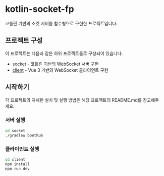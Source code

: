 # kotlin-socket-fp

코틀린 기반의 소켓 서버를 함수형으로 구현한 프로젝트입니다.

## 프로젝트 구성

이 프로젝트는 다음과 같은 하위 프로젝트들로 구성되어 있습니다:

- [socket](./socket/README.md) - 코틀린 기반의 WebSocket 서버 구현
- [client](./client/README.md) - Vue 3 기반의 WebSocket 클라이언트 구현

## 시작하기

각 프로젝트의 자세한 설치 및 실행 방법은 해당 프로젝트의 README.md를 참고해주세요.

### 서버 실행

```bash
cd socket
./gradlew bootRun
```

### 클라이언트 실행

```bash
cd client
npm install
npm run dev
```
